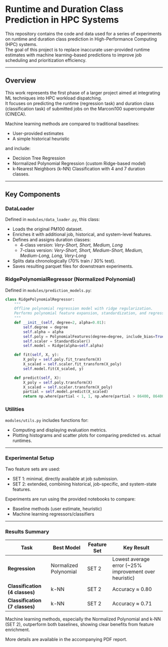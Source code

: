 # Runtime and Duration Class Prediction in HPC Systems

This repository contains the code and data used for a series of experiments on runtime and duration class prediction in High-Performance Computing (HPC) systems.  
The goal of this project is to replace inaccurate user-provided runtime estimates with machine learning–based predictions to improve job scheduling and prioritization efficiency.

---

## Overview

This work represents the first phase of a larger project aimed at integrating ML techniques into HPC workload dispatching.  
It focuses on predicting the runtime (regression task) and duration class (classification task) of submitted jobs on the Marconi100 supercomputer (CINECA).

Machine learning methods are compared to traditional baselines:
- User-provided estimates  
- A simple historical heuristic  

and include:
- Decision Tree Regression
- Normalized Polynomial Regression (custom Ridge-based model)
- k-Nearest Neighbors (k-NN) Classification with 4 and 7 duration classes.

---

## Key Components

### **DataLoader**
Defined in `modules/data_loader.py`, this class:
- Loads the original PM100 dataset.
- Enriches it with additional job, historical, and system-level features.
- Defines and assigns duration classes:
  - 4-class version: _Very-Short, Short, Medium, Long_
  - 7-class version: _Very-Short, Short, Medium-Short, Medium, Medium-Long, Long, Very-Long_
- Splits data chronologically (70% train / 30% test).
- Saves resulting parquet files for downstream experiments.

### **RidgePolynomialRegressor (Normalized Polynomial)**
Defined in `modules/prediction_models.py`:

```python
class RidgePolynomialRegressor:
    """
    Offline polynomial regression model with ridge regularization.
    Performs polynomial feature expansion, standardization, and regression.
    """
    def __init__(self, degree=2, alpha=0.01):
        self.degree = degree
        self.alpha = alpha
        self.poly = PolynomialFeatures(degree=degree, include_bias=True)
        self.scaler = StandardScaler()
        self.model = Ridge(alpha=self.alpha)

    def fit(self, X, y):
        X_poly = self.poly.fit_transform(X)
        X_scaled = self.scaler.fit_transform(X_poly)
        self.model.fit(X_scaled, y)

    def predict(self, X):
        X_poly = self.poly.transform(X)
        X_scaled = self.scaler.transform(X_poly)
        partial = self.model.predict(X_scaled)
        return np.where(partial < 1, 1, np.where(partial > 86400, 86400, partial)).astype(int)

```

### Utilities

`modules/utils.py` includes functions for:

- Computing and displaying evaluation metrics.
- Plotting histograms and scatter plots for comparing predicted vs. actual runtimes.

---

### Experimental Setup

Two feature sets are used:

- SET 1: minimal, directly available at job submission.
- SET 2: extended, combining historical, job-specific, and system-state features.

Experiments are run using the provided notebooks to compare:

- Baseline methods (user estimate, heuristic)
- Machine learning regressors/classifiers

---

### Results Summary


| Task                           | Best Model            | Feature Set | Key Result                                             |
| ------------------------------ | --------------------- | ----------- | ------------------------------------------------------ |
| **Regression**                 | Normalized Polynomial | SET 2       | Lowest average error (~25% improvement over heuristic) |
| **Classification (4 classes)** | k-NN                  | SET 2       | Accuracy ≈ 0.80                                        |
| **Classification (7 classes)** | k-NN                  | SET 2       | Accuracy ≈ 0.71                                        |


Machine learning methods, especially the Normalized Polynomial and k-NN (SET 2), outperform both baselines, showing clear benefits from feature enrichment.

More details are available in the accompanying PDF report.
